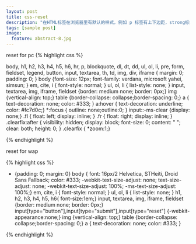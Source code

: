 ```yaml
---
layout: post
title: css-reset
description: "在HTML标签在浏览器里有默认的样式，例如 p 标签有上下边距，strong标签有字体加粗样式，em标签有字体倾斜样式。不同浏览器的默认样式之间也会有差别，例如ul默认带有缩进的样式，在IE下，它的缩进是通过margin实现的，而Firefox下，它的缩进是由padding实现的。在切换页面的时候，浏览器的默认样式往往会给我们带来麻烦，影响开发效率。所以解决的方法就是一开始就将浏览器的默认样式全部去掉，更准确说就是通过重新定义标签样式。“覆盖”浏览器的CSS默认属性。最最简单的说法就是把浏览器提供的默认样式覆盖掉！这就是CSS reset。"
tags: [sample post]
image:
  feature: abstract-8.jpg
---
```





reset for pc
{% highlight css %}

body, h1, h2, h3, h4, h5, h6, hr, p, blockquote, dl, dt, dd, ul, ol, li, pre, form, fieldset, legend, button, input, textarea, th, td, img, div, iframe { margin: 0; padding: 0; }
body {font-size: 12px; font-family: verdana, microsoft yahei, simsun; }
em, cite, i { font-style: normal; }
ul, ol, li { list-style: none; }
input, textarea, img, iframe, fieldset {border: medium none; border: 0px;}
img {vertical-align: top;}
table {border-collapse: collapse;border-spacing: 0;}
a { text-decoration: none; color: #333; }
a:hover { text-decoration: underline; color: #fc7d0c;}
*:focus { outline: none;outline:0;  }
input::-ms-clear {display: none;}
.fl { float: left; display: inline; }
.fr { float: right; display: inline; }
.clearfix:after { visibility: hidden; display: block; font-size: 0; content: " "; clear: both; height: 0; }
.clearfix {  *zoom:1;}

{% endhighlight %}

<!--more-->

reset for wap

{% highlight css %}
* {padding: 0; margin: 0}
body { font: 16px/2 Helvetica, STHeiti, Droid Sans Fallback; color: #333; -webkit-text-size-adjust: none; text-size-adjust: none; -webkit-text-size-adjust: 100%; -ms-text-size-adjust: 100%;}
em, cite, i { font-style: normal; }
ul, ol, li { list-style: none; }
h1, h2, h3, h4, h5, h6{ font-size:1em;}
input, textarea, img, iframe, fieldset {border: medium none; border: 0px;}
input[type="button"],input[type="submit"],input[type="reset"] {-webkit-appearance:none;}
img {vertical-align: top;}
table {border-collapse: collapse;border-spacing: 0;}
a { text-decoration: none; color: #333; }

{% endhighlight %}



